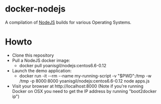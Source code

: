 # docker-nodejs

A compilation of [NodeJS](https://nodejs.org/) builds for various Operating Systems.


# Howto

* Clone this repository
* Pull a NodeJS docker image: 
  * docker pull yoanisgil/nodejs:centos6.6-0.12
* Launch the demo application: 
  * docker run -it --rm --name my-running-script -v "$PWD":/tmp -w /tmp -p 8000:8000 yoanisgil/nodejs:centos6.6-0.12 node apps.js
* Visit your browser at http://localhost:8000 (Note if you're running Docker on OSX you need to get the IP address by running "boot2docker ip")
